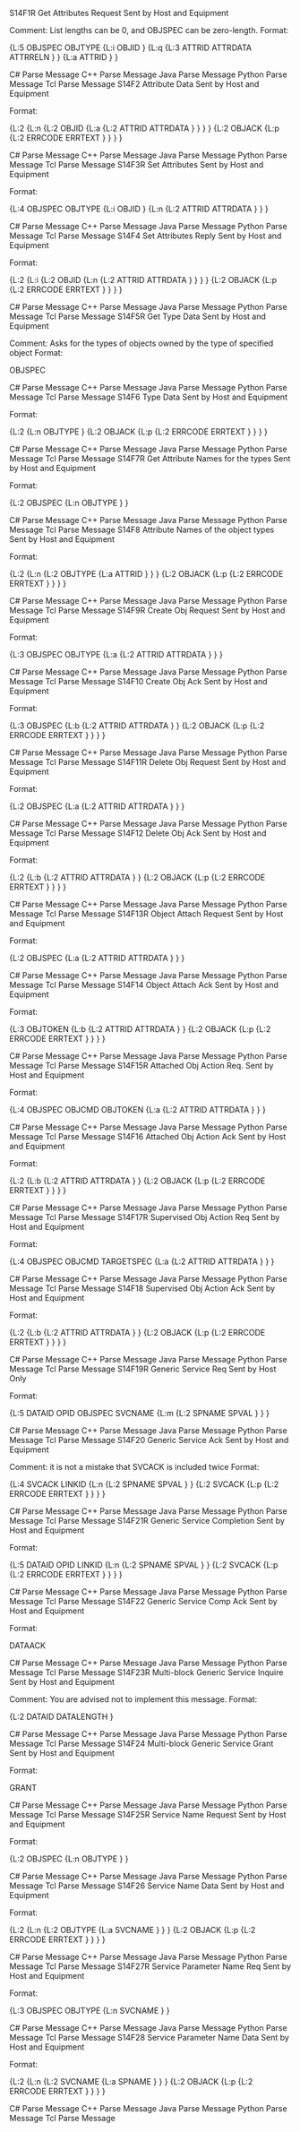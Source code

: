 S14F1R	Get Attributes Request	Sent by Host and Equipment


Comment: List lengths can be 0, and OBJSPEC can be zero-length.
Format:


{L:5
OBJSPEC
OBJTYPE
{L:i
OBJID
}
{L:q
{L:3
ATTRID
ATTRDATA
ATTRRELN
}
}
{L:a
ATTRID
}
}

C# Parse Message    C++ Parse Message    Java Parse Message    Python Parse Message    Tcl Parse Message
S14F2	Attribute Data	Sent by Host and Equipment


Format:

{L:2
{L:n
{L:2
OBJID
{L:a
{L:2
ATTRID
ATTRDATA
}
}
}
}
{L:2
OBJACK
{L:p
{L:2
ERRCODE
ERRTEXT
}
}
}
}

C# Parse Message    C++ Parse Message    Java Parse Message    Python Parse Message    Tcl Parse Message
S14F3R	Set Attributes	Sent by Host and Equipment


Format:

{L:4
OBJSPEC
OBJTYPE
{L:i
OBJID
}
{L:n
{L:2
ATTRID
ATTRDATA
}
}
}

C# Parse Message    C++ Parse Message    Java Parse Message    Python Parse Message    Tcl Parse Message
S14F4	Set Attributes Reply	Sent by Host and Equipment


Format:

{L:2
{L:i
{L:2
OBJID
{L:n
{L:2
ATTRID
ATTRDATA
}
}
}
}
{L:2
OBJACK
{L:p
{L:2
ERRCODE
ERRTEXT
}
}
}
}

C# Parse Message    C++ Parse Message    Java Parse Message    Python Parse Message    Tcl Parse Message
S14F5R	Get Type Data	Sent by Host and Equipment


Comment: Asks for the types of objects owned by the type of specified object
Format:


OBJSPEC

C# Parse Message    C++ Parse Message    Java Parse Message    Python Parse Message    Tcl Parse Message
S14F6	Type Data	Sent by Host and Equipment


Format:

{L:2
{L:n
OBJTYPE
}
{L:2
OBJACK
{L:p
{L:2
ERRCODE
ERRTEXT
}
}
}
}

C# Parse Message    C++ Parse Message    Java Parse Message    Python Parse Message    Tcl Parse Message
S14F7R	Get Attribute Names for the types	Sent by Host and Equipment


Format:

{L:2
OBJSPEC
{L:n
OBJTYPE
}
}

C# Parse Message    C++ Parse Message    Java Parse Message    Python Parse Message    Tcl Parse Message
S14F8	Attribute Names of the object types	Sent by Host and Equipment


Format:

{L:2
{L:n
{L:2
OBJTYPE
{L:a
ATTRID
}
}
}
{L:2
OBJACK
{L:p
{L:2
ERRCODE
ERRTEXT
}
}
}
}

C# Parse Message    C++ Parse Message    Java Parse Message    Python Parse Message    Tcl Parse Message
S14F9R	Create Obj Request	Sent by Host and Equipment


Format:

{L:3
OBJSPEC
OBJTYPE
{L:a
{L:2
ATTRID
ATTRDATA
}
}
}

C# Parse Message    C++ Parse Message    Java Parse Message    Python Parse Message    Tcl Parse Message
S14F10	Create Obj Ack	Sent by Host and Equipment


Format:

{L:3
OBJSPEC
{L:b
{L:2
ATTRID
ATTRDATA
}
}
{L:2
OBJACK
{L:p
{L:2
ERRCODE
ERRTEXT
}
}
}
}

C# Parse Message    C++ Parse Message    Java Parse Message    Python Parse Message    Tcl Parse Message
S14F11R	Delete Obj Request	Sent by Host and Equipment


Format:

{L:2
OBJSPEC
{L:a
{L:2
ATTRID
ATTRDATA
}
}
}

C# Parse Message    C++ Parse Message    Java Parse Message    Python Parse Message    Tcl Parse Message
S14F12	Delete Obj Ack	Sent by Host and Equipment


Format:

{L:2
{L:b
{L:2
ATTRID
ATTRDATA
}
}
{L:2
OBJACK
{L:p
{L:2
ERRCODE
ERRTEXT
}
}
}
}

C# Parse Message    C++ Parse Message    Java Parse Message    Python Parse Message    Tcl Parse Message
S14F13R	Object Attach Request	Sent by Host and Equipment


Format:

{L:2
OBJSPEC
{L:a
{L:2
ATTRID
ATTRDATA
}
}
}

C# Parse Message    C++ Parse Message    Java Parse Message    Python Parse Message    Tcl Parse Message
S14F14	Object Attach Ack	Sent by Host and Equipment


Format:

{L:3
OBJTOKEN
{L:b
{L:2
ATTRID
ATTRDATA
}
}
{L:2
OBJACK
{L:p
{L:2
ERRCODE
ERRTEXT
}
}
}
}

C# Parse Message    C++ Parse Message    Java Parse Message    Python Parse Message    Tcl Parse Message
S14F15R	Attached Obj Action Req.	Sent by Host and Equipment


Format:

{L:4
OBJSPEC
OBJCMD
OBJTOKEN
{L:a
{L:2
ATTRID
ATTRDATA
}
}
}

C# Parse Message    C++ Parse Message    Java Parse Message    Python Parse Message    Tcl Parse Message
S14F16	Attached Obj Action Ack	Sent by Host and Equipment


Format:

{L:2
{L:b
{L:2
ATTRID
ATTRDATA
}
}
{L:2
OBJACK
{L:p
{L:2
ERRCODE
ERRTEXT
}
}
}
}

C# Parse Message    C++ Parse Message    Java Parse Message    Python Parse Message    Tcl Parse Message
S14F17R	Supervised Obj Action Req	Sent by Host and Equipment


Format:

{L:4
OBJSPEC
OBJCMD
TARGETSPEC
{L:a
{L:2
ATTRID
ATTRDATA
}
}
}

C# Parse Message    C++ Parse Message    Java Parse Message    Python Parse Message    Tcl Parse Message
S14F18	Supervised Obj Action Ack	Sent by Host and Equipment


Format:

{L:2
{L:b
{L:2
ATTRID
ATTRDATA
}
}
{L:2
OBJACK
{L:p
{L:2
ERRCODE
ERRTEXT
}
}
}
}

C# Parse Message    C++ Parse Message    Java Parse Message    Python Parse Message    Tcl Parse Message
S14F19R	Generic Service Req	Sent by Host Only


Format:

{L:5
DATAID
OPID
OBJSPEC
SVCNAME
{L:m
{L:2
SPNAME
SPVAL
}
}
}

C# Parse Message    C++ Parse Message    Java Parse Message    Python Parse Message    Tcl Parse Message
S14F20	Generic Service Ack	Sent by Host and Equipment


Comment: it is not a mistake that SVCACK is included twice
Format:


{L:4
SVCACK
LINKID
{L:n
{L:2
SPNAME
SPVAL
}
}
{L:2
SVCACK
{L:p
{L:2
ERRCODE
ERRTEXT
}
}
}
}

C# Parse Message    C++ Parse Message    Java Parse Message    Python Parse Message    Tcl Parse Message
S14F21R	Generic Service Completion	Sent by Host and Equipment


Format:

{L:5
DATAID
OPID
LINKID
{L:n
{L:2
SPNAME
SPVAL
}
}
{L:2
SVCACK
{L:p
{L:2
ERRCODE
ERRTEXT
}
}
}
}

C# Parse Message    C++ Parse Message    Java Parse Message    Python Parse Message    Tcl Parse Message
S14F22	Generic Service Comp Ack	Sent by Host and Equipment


Format:

DATAACK

C# Parse Message    C++ Parse Message    Java Parse Message    Python Parse Message    Tcl Parse Message
S14F23R	Multi-block Generic Service Inquire	Sent by Host and Equipment


Comment: You are advised not to implement this message.
Format:


{L:2
DATAID
DATALENGTH
}

C# Parse Message    C++ Parse Message    Java Parse Message    Python Parse Message    Tcl Parse Message
S14F24	Multi-block Generic Service Grant	Sent by Host and Equipment


Format:

GRANT

C# Parse Message    C++ Parse Message    Java Parse Message    Python Parse Message    Tcl Parse Message
S14F25R	Service Name Request	Sent by Host and Equipment


Format:

{L:2
OBJSPEC
{L:n
OBJTYPE
}
}

C# Parse Message    C++ Parse Message    Java Parse Message    Python Parse Message    Tcl Parse Message
S14F26	Service Name Data	Sent by Host and Equipment


Format:

{L:2
{L:n
{L:2
OBJTYPE
{L:a
SVCNAME
}
}
}
{L:2
OBJACK
{L:p
{L:2
ERRCODE
ERRTEXT
}
}
}
}

C# Parse Message    C++ Parse Message    Java Parse Message    Python Parse Message    Tcl Parse Message
S14F27R	Service Parameter Name Req	Sent by Host and Equipment


Format:

{L:3
OBJSPEC
OBJTYPE
{L:n
SVCNAME
}
}

C# Parse Message    C++ Parse Message    Java Parse Message    Python Parse Message    Tcl Parse Message
S14F28	Service Parameter Name Data	Sent by Host and Equipment


Format:

{L:2
{L:n
{L:2
SVCNAME
{L:a
SPNAME
}
}
}
{L:2
OBJACK
{L:p
{L:2
ERRCODE
ERRTEXT
}
}
}
}

C# Parse Message    C++ Parse Message    Java Parse Message    Python Parse Message    Tcl Parse Message